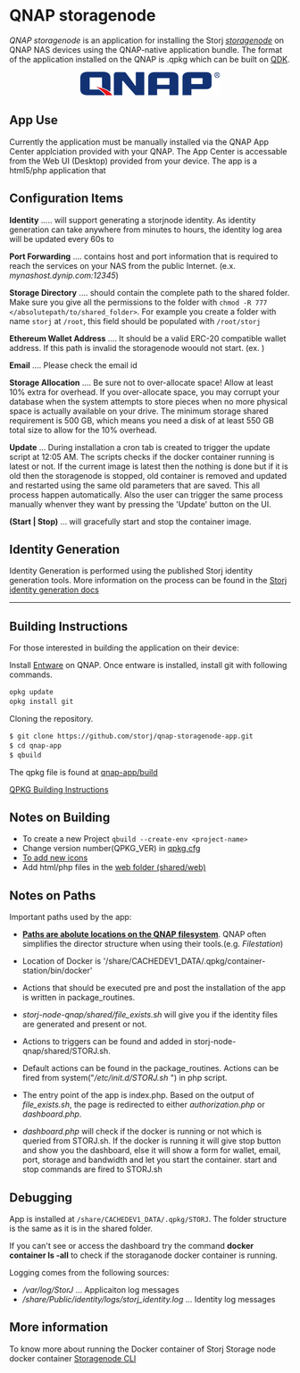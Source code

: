 
# QNAP storagenode

*QNAP storagenode* is an application for installing the Storj *[storagenode](https://documentation.storj.io/setup/cli/storage-node)* on QNAP NAS devices using the QNAP-native application bundle. The format of the application installed on the QNAP is .qpkg which can be built on [QDK](https://github.com/qnap-dev/QDK#installation).



<p align="center"><img src="README.assets/qnap_logo.png" alt="qnap_logo" /></p>



## App Use

Currently the application must be manually installed via the QNAP App Center applciation provided with your QNAP.  The App Center is accessable from the Web UI (Desktop) provided from your device.  The app is a html5/php application that 



## Configuration Items

**Identity** .....  will support generating a storjnode identity.  As identity generation can take anywhere from minutes to hours, the identity log area will be updated every 60s to 

**Port Forwarding** .... contains host and port information that is required to reach the services on your NAS from the public Internet. (e.x. *mynashost.dynip.com:12345*)

**Storage Directory** .... should contain the complete path to the shared folder. Make sure you give all the permissions to the folder with `chmod -R 777 </absolutepath/to/shared_folder>`. For example you create a folder with name `storj` at `/root`, this field should be populated with `/root/storj`

**Ethereum Wallet Address** .... It should be a valid ERC-20 compatible wallet address. If this path is invalid the storagenode woould not start. (ex. )

**Email** .... Please check the email id

**Storage Allocation** .... Be sure not to over-allocate space! Allow at least 10% extra for overhead. If you over-allocate space, you may corrupt your database when the system attempts to store pieces when no more physical space is actually available on your drive. The minimum storage shared requirement is 500 GB, which means you need a disk of at least 550 GB total size to allow for the 10% overhead.

**Update** ... During installation a cron tab is created to trigger the update script at 12:05 AM. The scripts checks if the docker container running is latest or not. If the current image is latest then the nothing is done but if it is old then the storagenode is stopped, old container is removed and updated and restarted using the same old parameters that are saved. This all process happen automatically. Also the user can trigger the same process manually whenver they want by pressing the 'Update' button on the UI. 

**(Start | Stop)** ... will gracefully start and stop the container image.


## Identity Generation

Identity Generation is performed using the published Storj identity generation tools.  More information on the process can be found in the [Storj identity generation docs](https://documentation.storj.io/dependencies/identity)



------



## Building Instructions

For those interested in building the application on their device:

Install [Entware](https://www.qnapclub.eu/en/qpkg/556) on QNAP.
Once entware is installed, install git with following commands.

```sh
opkg update
opkg install git
```

Cloning the repository.

```bash
$ git clone https://github.com/storj/qnap-storagenode-app.git
$ cd qnap-app
$ qbuild
```
The qpkg file is found at [qnap-app/build](storj-node-qnap/build)

[QPKG Building Instructions](https://edhongcy.gitbooks.io/qdk-quick-start-guide/content/build-your-own-qpkg.html)



## Notes on Building

- To create a new Project `qbuild --create-env <project-name>`
- Change version number(QPKG_VER) in [qpkg.cfg](qpkg.cfg)
- [To add new icons](https://github.com/qnap-dev/QDK#how-to-add-icons-in-qpkg)
- Add html/php files in the [web folder (shared/web)](shared/web)



## Notes on Paths

 Important paths used by the app:

- <u>**Paths are abolute locations on the QNAP filesystem**</u>.  QNAP often simplifies the director structure when using their tools.(e.g. *Filestation*)
- Location of Docker is '/share/CACHEDEV1_DATA/.qpkg/container-station/bin/docker'
- Actions that should be executed pre and post the installation of the app is written in package_routines.

- *storj-node-qnap/shared/file_exists.sh* will give you if the identity files are generated and present or not.

- Actions to triggers can be found and added in storj-node-qnap/shared/STORJ.sh.

- Default actions can be found in the package_routines.  Actions can be fired from system("*/etc/init.d/STORJ.sh <your-command>*") in php script.

- The entry point of the app is index.php. Based on the output of *file_exists.sh*, the page is redirected to either *authorization.php* or *dashboard.php*.

- *dashboard.php* will check if the docker is running or not which is queried from STORJ.sh. If the docker is running it will give stop button and show you the dashboard, else it will show a form for wallet, email, port, storage and bandwidth and let you start the container.
  start and stop commands are fired to STORJ.sh

  

## Debugging

App is installed at `/share/CACHEDEV1_DATA/.qpkg/STORJ`. The folder structure is the same as it is in the shared folder.

If you can't see or access the dashboard try the command **docker container ls -all** to check if the storaganode docker container is running.

Logging comes from the following sources:

- */var/log/StorJ* ... Applicaiton log messages
- */share/Public/identity/logs/storj_identity.log* ... Identity log messages

  

## More information

To know more about running the Docker container of Storj Storage node docker container [Storagenode CLI](https://documentation.storj.io/setup/cli/storage-node)
